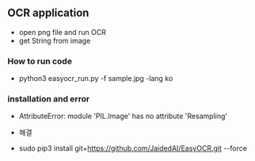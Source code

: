 ## OCR application
- open png file and run OCR
- get String from image
### How to run code
- python3 easyocr_run.py -f sample.jpg -lang ko

### installation and error
- AttributeError: module 'PIL.Image' has no attribute 'Resampling'

* 해결 
- sudo pip3 install git+https://github.com/JaidedAI/EasyOCR.git --force
